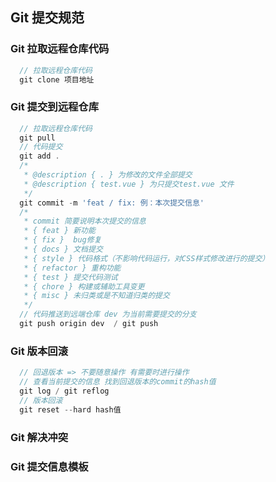 ## Git 提交规范

### Git 拉取远程仓库代码
``` js
  // 拉取远程仓库代码
  git clone 项目地址
```

###  Git 提交到远程仓库
``` js
  // 拉取远程仓库代码
  git pull
  // 代码提交
  git add .
  /*
   * @description { . } 为修改的文件全部提交
   * @description { test.vue } 为只提交test.vue 文件
   */
  git commit -m 'feat / fix: 例：本次提交信息'
  /*
   * commit 简要说明本次提交的信息
   * { feat } 新功能
   * { fix }  bug修复
   * { docs } 文档提交
   * { style } 代码格式（不影响代码运行，对CSS样式修改进行的提交）
   * { refactor } 重构功能
   * { test } 提交代码测试
   * { chore } 构建或辅助工具变更
   * { misc } 未归类或是不知道归类的提交
   */
  // 代码推送到远端仓库 dev 为当前需要提交的分支
  git push origin dev  / git push
```
### Git 版本回滚
``` js
  // 回退版本 => 不要随意操作 有需要时进行操作
  // 查看当前提交的信息 找到回退版本的commit的hash值 
  git log / git reflog 
  // 版本回滚
  git reset --hard hash值

```
### Git 解决冲突
### Git 提交信息模板